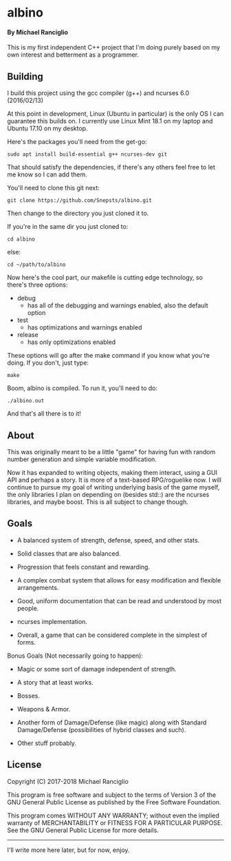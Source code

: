 # albino
#### By Michael Ranciglio
This is my first independent C++ project that I'm doing purely based on my own interest and betterment as a programmer.

## Building
I build this project using the gcc compiler (g++) and ncurses 6.0 (2016/02/13)

At this point in development, Linux (Ubuntu in particular) is the only OS I can guarantee this builds on. I currently use Linux Mint 18.1 on my laptop and Ubuntu 17.10 on my desktop.

Here's the packages you'll need from the get-go:

`sudo apt install build-essential g++ ncurses-dev git`

That should satisfy the dependencies, if there's any others feel free to let me know so I can add them.

You'll need to clone this git next:

`git clone https://github.com/Snepsts/albino.git`

Then change to the directory you just cloned it to.

If you're in the same dir you just cloned to:

`cd albino`

else:

`cd ~/path/to/albino`

Now here's the cool part, our makefile is cutting edge technology, so there's three options:

* debug
	* has all of the debugging and warnings enabled, also the default option
* test
	* has optimizations and warnings enabled
* release
	* has only optimizations enabled

These options will go after the make command if you know what you're doing. If you don't, just type:

`make`

Boom, albino is compiled. To run it, you'll need to do:

`./albino.out`

And that's all there is to it!

## About
This was originally meant to be a little "game" for having fun with random number generation and simple variable modification.

Now it has expanded to writing objects, making them interact, using a GUI API and perhaps a story. It is more of a text-based RPG/roguelike now. I will continue to pursue my goal of writing underlying basis of the game myself, the only libraries I plan on depending on (besides std::) are the ncurses libraries, and maybe boost. This is all subject to change though.

## Goals

* A balanced system of strength, defense, speed, and other stats.

* Solid classes that are also balanced.

* Progression that feels constant and rewarding.

* A complex combat system that allows for easy modification and flexible arrangements.

* Good, uniform documentation that can be read and understood by most people.

* ncurses implementation.

* Overall, a game that can be considered complete in the simplest of forms.

Bonus Goals (Not necessarily going to happen):

* Magic or some sort of damage independent of strength.

* A story that at least works.

* Bosses.

* Weapons & Armor.

* Another form of Damage/Defense (like magic) along with Standard Damage/Defense (possibilities of hybrid classes and such).

* Other stuff probably.

## License

Copyright (C) 2017-2018 Michael Ranciglio

This program is free software and subject to the terms of Version 3 of the GNU General Public License as published by the Free Software Foundation.

This program comes WITHOUT ANY WARRANTY; without even the implied warranty of MERCHANTABILITY or FITNESS FOR A PARTICULAR PURPOSE.  See the GNU General Public License for more details.

----

I'll write more here later, but for now, enjoy.
